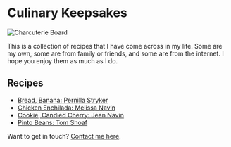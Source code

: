 # Culinary Keepsakes

![Charcuterie Board](/images/charcuterie.jpg)

This is a collection of recipes that I have come across in my life. Some are my own, some are from family or friends, and some are from the internet. I hope you enjoy them as much as I do.

## Recipes

- [Bread, Banana: Pernilla Stryker](/recipes/bread/banana/pernilla-stryker)
- [Chicken Enchilada: Melissa Navin](/recipes/chicken-enchilada/melissa-navin)
- [Cookie, Candied Cherry: Jean Navin](/recipes/cookie/candied-cherry/jean-navin)
- [Pinto Beans: Tom Shoaf](/recipes/pinto-beans/tom-shoaf)

Want to get in touch? [Contact me here](/contact).